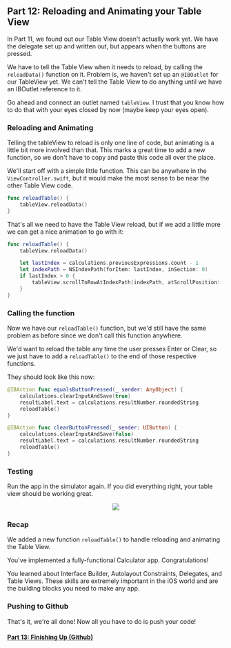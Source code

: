 ## Part 12: Reloading and Animating your Table View

In Part 11, we found out our Table View doesn't actually work yet. We have the delegate set up and written out, but appears when the buttons are pressed.

We have to tell the Table View when it needs to reload, by calling the `reloadData()` function on it. Problem is, we haven't set up an `@IBOutlet` for our TableView yet. We can't tell the Table View to do anything until we have an IBOutlet reference to it.

Go ahead and connect an outlet named `tableView`. I trust that you know how to do that with your eyes closed by now (maybe keep your eyes open).

### Reloading and Animating
Telling the tableView to reload is only one line of code, but animating is a little bit more involved than that. This marks a great time to add a new function, so we don't have to copy and paste this code all over the place.

We'll start off with a simple little function. This can be anywhere in the `ViewController.swift`, but it would make the most sense to be near the other Table View code.

```swift
func reloadTable() {
    tableView.reloadData()
}
```

That's all we need to have the Table View reload, but if we add a little more we can get a nice animation to go with it:

```swift
func reloadTable() {
    tableView.reloadData()

    let lastIndex = calculations.previousExpressions.count - 1
    let indexPath = NSIndexPath(forItem: lastIndex, inSection: 0)
    if lastIndex > 0 {
        tableView.scrollToRowAtIndexPath(indexPath, atScrollPosition: .Bottom, animated: true)
    }
}
```

### Calling the function

Now we have our `reloadTable()` function, but we'd still have the same problem as before since we don't call this function anywhere.

We'd want to reload the table any time the user presses Enter or Clear, so we just have to add a `reloadTable()` to the end of those respective functions.

They should look like this now:

```swift
@IBAction func equalsButtonPressed(_ sender: AnyObject) {
    calculations.clearInputAndSave(true)
    resultLabel.text = calculations.resultNumber.roundedString
    reloadTable()
}

@IBAction func clearButtonPressed(_ sender: UIButton) {
    calculations.clearInputAndSave(false)
    resultLabel.text = calculations.resultNumber.roundedString
    reloadTable()
}
```

### Testing
Run the app in the simulator again. If you did everything right, your table view should be working great.

<p align="center"> <img src="/assets/calculator/P12/screenshot1.gif" align="center"> </p>

### Recap
We added a new function `reloadTable()` to handle reloading and animating the Table View.

You've implemented a fully-functional Calculator app. Congratulations!

You learned about Interface Builder, Autolayout Constraints, Delegates, and Table Views. These skills are extremely important in the iOS world and are the building blocks you need to make any app.

### Pushing to Github
That's it, we're all done! Now all you have to do is push your code!

#### <a href="#top" onclick="setCalculatorTutorial(13)">Part 13: Finishing Up (Github)</a>
